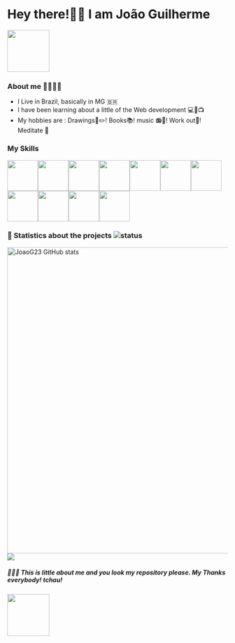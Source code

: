 
# **Hey there!👋😜 I am João Guilherme** 

<img src="https://c.tenor.com/4kIHjPaMiDoAAAAi/the-blobs-live-on-waving.gif" width="96"/>

### **About me** 👨🏽🙋🏽
- I Live in Brazil, basically in MG 🇧🇷
- I have been learning about a little of the Web development 💻📱📺
- My hobbies are : Drawings📘✏️! Books📚! music 📻🎵! Work out💪! Meditate 🧘

### **My Skills**
<img width="70" src="https://cdn.jsdelivr.net/gh/devicons/devicon/icons/mongodb/mongodb-original-wordmark.svg" /><img width="70" src="https://cdn.jsdelivr.net/gh/devicons/devicon/icons/mysql/mysql-original-wordmark.svg" /><img width="70" src="https://cdn.jsdelivr.net/gh/devicons/devicon/icons/postgresql/postgresql-original.svg" /><img width="70" src="https://cdn.jsdelivr.net/gh/devicons/devicon/icons/nodejs/nodejs-original-wordmark.svg" /><img width="70" src="https://cdn.jsdelivr.net/gh/devicons/devicon/icons/express/express-original-wordmark.svg" /><img width="70" src="https://cdn.jsdelivr.net/gh/devicons/devicon/icons/react/react-original-wordmark.svg" /><img width="70" src="https://cdn.jsdelivr.net/gh/devicons/devicon/icons/bootstrap/bootstrap-original-wordmark.svg" /><img width="70" src="https://cdn.jsdelivr.net/gh/devicons/devicon/icons/html5/html5-original-wordmark.svg" /><img width="70" src="https://cdn.jsdelivr.net/gh/devicons/devicon/icons/css3/css3-original-wordmark.svg" /><img width="70" src="https://cdn.jsdelivr.net/gh/devicons/devicon/icons/javascript/javascript-original.svg" /><img width="70" src="https://cdn.jsdelivr.net/gh/devicons/devicon/icons/typescript/typescript-original.svg" />

                                      
### 🤪 Statistics about the projects ![status](https://img.icons8.com/color/24/000000/combo-chart--v2.png)
<img width="700" alt="JoaoG23 GitHub stats" src="https://github-readme-stats.vercel.app/api?username=JoaoG23&show_icons=true" /><img width="" src="https://github-readme-stats.vercel.app/api/top-langs/?username=JoaoG23&langs_count=8" />



##### 🤭🤘🏽 This is little about me and you look my repository please. My Thanks everybody! tchau!

<img src="https://c.tenor.com/nebZyl8oN7IAAAAi/wave-hello.gif" width="96"/>



